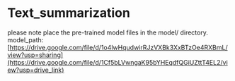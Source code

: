 # Text_summarization
please note place the pre-trained model files in the model/ directory. 
model_path: [https://drive.google.com/file/d/1o4lwHqudwirRJzVXBk3XxBTzOe4RXBmL/view?usp=sharing](https://drive.google.com/file/d/1Cf5bLVwngaK95bYHEqdfQGiUZttT4EL2/view?usp=drive_link)
